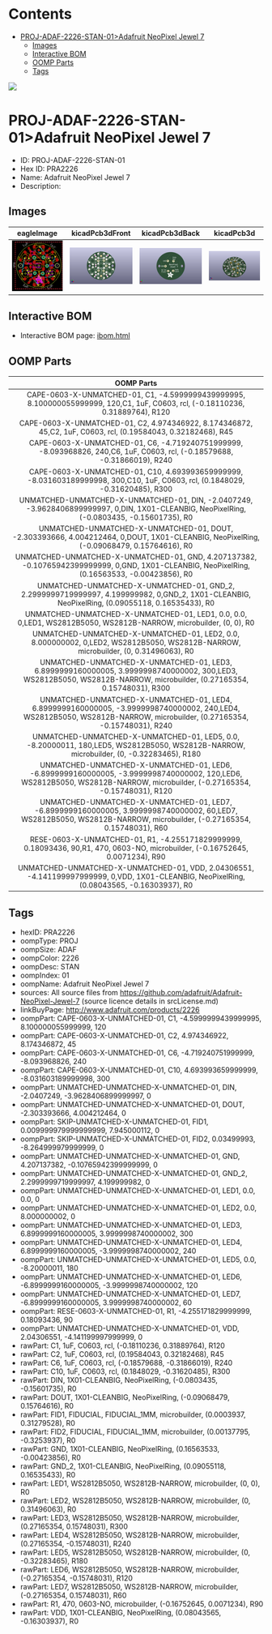 



Contents
========

* [PROJ-ADAF-2226-STAN-01>Adafruit NeoPixel Jewel 7](#proj-adaf-2226-stan-01adafruit-neopixel-jewel-7)
	* [Images](#images)
	* [Interactive BOM](#interactive-bom)
	* [OOMP Parts](#oomp-parts)
	* [Tags](#tags)
  
![][im]
# PROJ-ADAF-2226-STAN-01>Adafruit NeoPixel Jewel 7

- ID: PROJ-ADAF-2226-STAN-01
- Hex ID: PRA2226
- Name: Adafruit NeoPixel Jewel 7
- Description: 

## Images
  
  

|eagleImage|kicadPcb3dFront|kicadPcb3dBack|kicadPcb3d|
| :---: | :---: | :---: | :---: |
|[![eagleImage](eagleImage_140.png)](eagleImage_600.png)|[![kicadPcb3dFront](kicadPcb3dFront_140.png)](kicadPcb3dFront_600.png)|[![kicadPcb3dBack](kicadPcb3dBack_140.png)](kicadPcb3dBack_600.png)|[![kicadPcb3d](kicadPcb3d_140.png)](kicadPcb3d_600.png)|

## Interactive BOM

- Interactive BOM page: [ibom.html](kicad/bom/ibom.html)

## OOMP Parts
  

|OOMP Parts|
| :---: |
|CAPE-0603-X-UNMATCHED-01, C1, -4.5999999439999995, 8.100000055999999, 120,C1, 1uF, C0603, rcl, (-0.18110236, 0.31889764), R120|
|CAPE-0603-X-UNMATCHED-01, C2, 4.974346922, 8.174346872, 45,C2, 1uF, C0603, rcl, (0.19584043, 0.32182468), R45|
|CAPE-0603-X-UNMATCHED-01, C6, -4.719240751999999, -8.093968826, 240,C6, 1uF, C0603, rcl, (-0.18579688, -0.31866019), R240|
|CAPE-0603-X-UNMATCHED-01, C10, 4.693993659999999, -8.031603189999998, 300,C10, 1uF, C0603, rcl, (0.1848029, -0.31620485), R300|
|UNMATCHED-UNMATCHED-X-UNMATCHED-01, DIN, -2.0407249, -3.9628406899999997, 0,DIN, 1X01-CLEANBIG, NeoPixelRing, (-0.0803435, -0.15601735), R0|
|UNMATCHED-UNMATCHED-X-UNMATCHED-01, DOUT, -2.303393666, 4.004212464, 0,DOUT, 1X01-CLEANBIG, NeoPixelRing, (-0.09068479, 0.15764616), R0|
|UNMATCHED-UNMATCHED-X-UNMATCHED-01, GND, 4.207137382, -0.10765942399999999, 0,GND, 1X01-CLEANBIG, NeoPixelRing, (0.16563533, -0.00423856), R0|
|UNMATCHED-UNMATCHED-X-UNMATCHED-01, GND_2, 2.2999999719999997, 4.199999982, 0,GND_2, 1X01-CLEANBIG, NeoPixelRing, (0.09055118, 0.16535433), R0|
|UNMATCHED-UNMATCHED-X-UNMATCHED-01, LED1, 0.0, 0.0, 0,LED1, WS2812B5050, WS2812B-NARROW, microbuilder, (0, 0), R0|
|UNMATCHED-UNMATCHED-X-UNMATCHED-01, LED2, 0.0, 8.000000002, 0,LED2, WS2812B5050, WS2812B-NARROW, microbuilder, (0, 0.31496063), R0|
|UNMATCHED-UNMATCHED-X-UNMATCHED-01, LED3, 6.8999999160000005, 3.9999998740000002, 300,LED3, WS2812B5050, WS2812B-NARROW, microbuilder, (0.27165354, 0.15748031), R300|
|UNMATCHED-UNMATCHED-X-UNMATCHED-01, LED4, 6.8999999160000005, -3.9999998740000002, 240,LED4, WS2812B5050, WS2812B-NARROW, microbuilder, (0.27165354, -0.15748031), R240|
|UNMATCHED-UNMATCHED-X-UNMATCHED-01, LED5, 0.0, -8.20000011, 180,LED5, WS2812B5050, WS2812B-NARROW, microbuilder, (0, -0.32283465), R180|
|UNMATCHED-UNMATCHED-X-UNMATCHED-01, LED6, -6.8999999160000005, -3.9999998740000002, 120,LED6, WS2812B5050, WS2812B-NARROW, microbuilder, (-0.27165354, -0.15748031), R120|
|UNMATCHED-UNMATCHED-X-UNMATCHED-01, LED7, -6.8999999160000005, 3.9999998740000002, 60,LED7, WS2812B5050, WS2812B-NARROW, microbuilder, (-0.27165354, 0.15748031), R60|
|RESE-0603-X-UNMATCHED-01, R1, -4.255171829999999, 0.18093436, 90,R1, 470, 0603-NO, microbuilder, (-0.16752645, 0.0071234), R90|
|UNMATCHED-UNMATCHED-X-UNMATCHED-01, VDD, 2.04306551, -4.141199997999999, 0,VDD, 1X01-CLEANBIG, NeoPixelRing, (0.08043565, -0.16303937), R0|

## Tags

- hexID: PRA2226
- oompType: PROJ
- oompSize: ADAF
- oompColor: 2226
- oompDesc: STAN
- oompIndex: 01
- oompName: Adafruit NeoPixel Jewel 7
- sources: All source files from https://github.com/adafruit/Adafruit-NeoPixel-Jewel-7 (source licence details in srcLicense.md)
- linkBuyPage: http://www.adafruit.com/products/2226
- oompPart: CAPE-0603-X-UNMATCHED-01, C1, -4.5999999439999995, 8.100000055999999, 120
- oompPart: CAPE-0603-X-UNMATCHED-01, C2, 4.974346922, 8.174346872, 45
- oompPart: CAPE-0603-X-UNMATCHED-01, C6, -4.719240751999999, -8.093968826, 240
- oompPart: CAPE-0603-X-UNMATCHED-01, C10, 4.693993659999999, -8.031603189999998, 300
- oompPart: UNMATCHED-UNMATCHED-X-UNMATCHED-01, DIN, -2.0407249, -3.9628406899999997, 0
- oompPart: UNMATCHED-UNMATCHED-X-UNMATCHED-01, DOUT, -2.303393666, 4.004212464, 0
- oompPart: SKIP-UNMATCHED-X-UNMATCHED-01, FID1, 0.009999979999999999, 7.945000112, 0
- oompPart: SKIP-UNMATCHED-X-UNMATCHED-01, FID2, 0.03499993, -8.264999979999999, 0
- oompPart: UNMATCHED-UNMATCHED-X-UNMATCHED-01, GND, 4.207137382, -0.10765942399999999, 0
- oompPart: UNMATCHED-UNMATCHED-X-UNMATCHED-01, GND_2, 2.2999999719999997, 4.199999982, 0
- oompPart: UNMATCHED-UNMATCHED-X-UNMATCHED-01, LED1, 0.0, 0.0, 0
- oompPart: UNMATCHED-UNMATCHED-X-UNMATCHED-01, LED2, 0.0, 8.000000002, 0
- oompPart: UNMATCHED-UNMATCHED-X-UNMATCHED-01, LED3, 6.8999999160000005, 3.9999998740000002, 300
- oompPart: UNMATCHED-UNMATCHED-X-UNMATCHED-01, LED4, 6.8999999160000005, -3.9999998740000002, 240
- oompPart: UNMATCHED-UNMATCHED-X-UNMATCHED-01, LED5, 0.0, -8.20000011, 180
- oompPart: UNMATCHED-UNMATCHED-X-UNMATCHED-01, LED6, -6.8999999160000005, -3.9999998740000002, 120
- oompPart: UNMATCHED-UNMATCHED-X-UNMATCHED-01, LED7, -6.8999999160000005, 3.9999998740000002, 60
- oompPart: RESE-0603-X-UNMATCHED-01, R1, -4.255171829999999, 0.18093436, 90
- oompPart: UNMATCHED-UNMATCHED-X-UNMATCHED-01, VDD, 2.04306551, -4.141199997999999, 0
- rawPart: C1, 1uF, C0603, rcl, (-0.18110236, 0.31889764), R120
- rawPart: C2, 1uF, C0603, rcl, (0.19584043, 0.32182468), R45
- rawPart: C6, 1uF, C0603, rcl, (-0.18579688, -0.31866019), R240
- rawPart: C10, 1uF, C0603, rcl, (0.1848029, -0.31620485), R300
- rawPart: DIN, 1X01-CLEANBIG, NeoPixelRing, (-0.0803435, -0.15601735), R0
- rawPart: DOUT, 1X01-CLEANBIG, NeoPixelRing, (-0.09068479, 0.15764616), R0
- rawPart: FID1, FIDUCIAL, FIDUCIAL_1MM, microbuilder, (0.0003937, 0.31279528), R0
- rawPart: FID2, FIDUCIAL, FIDUCIAL_1MM, microbuilder, (0.00137795, -0.3253937), R0
- rawPart: GND, 1X01-CLEANBIG, NeoPixelRing, (0.16563533, -0.00423856), R0
- rawPart: GND_2, 1X01-CLEANBIG, NeoPixelRing, (0.09055118, 0.16535433), R0
- rawPart: LED1, WS2812B5050, WS2812B-NARROW, microbuilder, (0, 0), R0
- rawPart: LED2, WS2812B5050, WS2812B-NARROW, microbuilder, (0, 0.31496063), R0
- rawPart: LED3, WS2812B5050, WS2812B-NARROW, microbuilder, (0.27165354, 0.15748031), R300
- rawPart: LED4, WS2812B5050, WS2812B-NARROW, microbuilder, (0.27165354, -0.15748031), R240
- rawPart: LED5, WS2812B5050, WS2812B-NARROW, microbuilder, (0, -0.32283465), R180
- rawPart: LED6, WS2812B5050, WS2812B-NARROW, microbuilder, (-0.27165354, -0.15748031), R120
- rawPart: LED7, WS2812B5050, WS2812B-NARROW, microbuilder, (-0.27165354, 0.15748031), R60
- rawPart: R1, 470, 0603-NO, microbuilder, (-0.16752645, 0.0071234), R90
- rawPart: VDD, 1X01-CLEANBIG, NeoPixelRing, (0.08043565, -0.16303937), R0



[im]: kicadPcb3d_450.png
